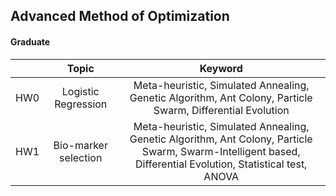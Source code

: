 ## Advanced Method of Optimization

#### Graduate
|        |           Topic            | Keyword |
|:------:|:--------------------------:|:--------------:|
|  HW0  | Logistic Regression  |   Meta-heuristic, Simulated Annealing, Genetic Algorithm, Ant Colony, Particle Swarm, Differential Evolution             | 
|  HW1  | Bio-marker selection  |   Meta-heuristic, Simulated Annealing, Genetic Algorithm, Ant Colony, Particle Swarm, Swarm-Intelligent based, Differential Evolution, Statistical test, ANOVA             | 

